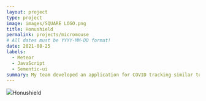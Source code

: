 ```yaml
---
layout: project
type: project
image: images/SQUARE LOGO.png
title: Honushield
permalink: projects/micromouse
# All dates must be YYYY-MM-DD format!
date: 2021-08-25
labels:
  - Meteor
  - JavaScript
  - Sementic-ui
summary: My team developed an application for COVID tracking similar to UH Lumisight.
---
```


<div class="ui small rounded images">
  <img class="ui image" src="../images/micromouse-SQUARELOGO.png
</div>

Honushield is an application similar to the UH Lumisight app implemented with Meteor and JavaScript. It allows students to register with their email and then they can upload their vaccination record. The record is then saved on the database and can be presented at any time. The whole application was done in roughly two weeks starting in August 23. The deadline is in mid October so we hold pride in our speediness.
Source: <a href="https://github.com/darleneagbayani/ICS491"><i class="large github icon"></i>Honushield</a>



